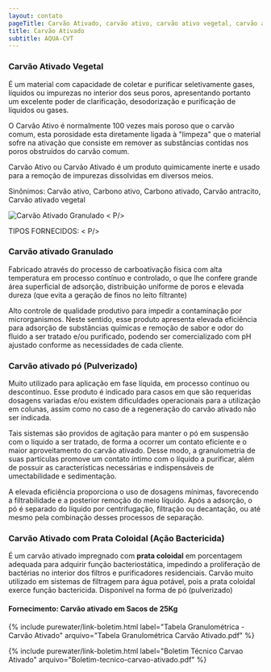 ```yaml
---
layout: contato
pageTitle: Carvão Ativado, carvão ativo, carvão ativo vegetal, carvão ativado granulado
title: Carvão Ativado
subtitle: AQUA-CVT
---
```


### **Carvão Ativado Vegetal**

É um material com capacidade de coletar e purificar seletivamente gases, líquidos ou impurezas no interior dos seus poros, apresentando portanto um excelente poder de clarificação, desodorização e purificação de líquidos ou gases.

O Carvão Ativo é normalmente 100 vezes mais poroso que o carvão comum, esta porosidade esta diretamente ligada à "limpeza" que o material sofre na ativação que consiste em remover as substâncias contidas nos poros obstruídos do carvão comum. 

Carvão Ativo ou Carvão Ativado é um produto quimicamente inerte e usado para a remoção de impurezas dissolvidas em diversos meios.

Sinônimos: Carvão ativo, Carbono ativo, Carbono ativado, Carvão antracito, Carvão ativado vegetal

<img class="img-responsive pull-right" style="max-width: 40%;" src="../../website/images/Carvão ativado granulado.jpg" alt="Carvão Ativado Granulado">
< P/>

TIPOS FORNECIDOS:
< P/>

### **Carvão ativado Granulado** 
Fabricado através do processo de carboativação física com alta temperatura em processo contínuo e controlado, o que lhe confere grande área superficial de adsorção, distribuição uniforme de poros e elevada dureza (que evita a geração de finos no leito filtrante)

Alto controle de qualidade produtivo para impedir a contaminação por microrganismos. Neste sentido, esse produto apresenta elevada eficiência para adsorção de substâncias químicas e remoção de sabor e odor do fluido a ser tratado e/ou purificado, podendo ser comercializado com pH ajustado conforme as necessidades de cada cliente.

### **Carvão ativado pó (Pulverizado)** 
Muito utilizado para aplicação em fase líquida, em processo contínuo ou descontínuo. Esse produto é indicado para casos em que são requeridas dosagens variadas e/ou existem dificuldades operacionais para a utilização em colunas, assim como no caso de a regeneração do carvão ativado não ser indicada.

Tais sistemas são providos de agitação para manter o pó em suspensão com o líquido a ser tratado, de forma a ocorrer um contato eficiente e o maior aproveitamento do carvão ativado. Desse modo, a granulometria de suas partículas promove um contato íntimo com o líquido a purificar, além de possuir as características necessárias e indispensáveis de umectabilidade e sedimentação.

A elevada eficiência proporciona o uso de dosagens mínimas, favorecendo a filtrabilidade e a posterior remoção do meio líquido. Após a adsorção, o pó é separado do líquido por centrifugação, filtração ou decantação, ou até mesmo pela combinação desses processos de separação.

### **Carvão Ativado com Prata Coloidal (Ação Bactericida)**
É um carvão ativado impregnado com **prata coloidal** em porcentagem adequada para adquirir função bacteriostática, impedindo a proliferação de bactérias no interior dos filtros e purificadores residenciais.
Carvão muito utilizado em sistemas de filtragem para água potável, pois a prata coloidal exerce função bactericida.
Disponivel na forma de pó (pulverizado)
>
#### Fornecimento: Carvão ativado em Sacos de 25Kg

>
{% include purewater/link-boletim.html 
   label="Tabela Granulométrica - Carvão Ativado" 
   arquivo="Tabela Granulométrica Carvão Ativado.pdf" %}
>
>
{% include purewater/link-boletim.html 
   label="Boletim Técnico Carvao Ativado" 
   arquivo="Boletim-tecnico-carvao-ativado.pdf" %}
>

